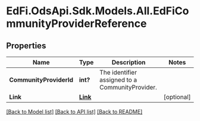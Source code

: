 # EdFi.OdsApi.Sdk.Models.All.EdFiCommunityProviderReference
## Properties

Name | Type | Description | Notes
------------ | ------------- | ------------- | -------------
**CommunityProviderId** | **int?** | The identifier assigned to a CommunityProvider. | 
**Link** | [**Link**](Link.md) |  | [optional] 

[[Back to Model list]](../README.md#documentation-for-models) [[Back to API list]](../README.md#documentation-for-api-endpoints) [[Back to README]](../README.md)

